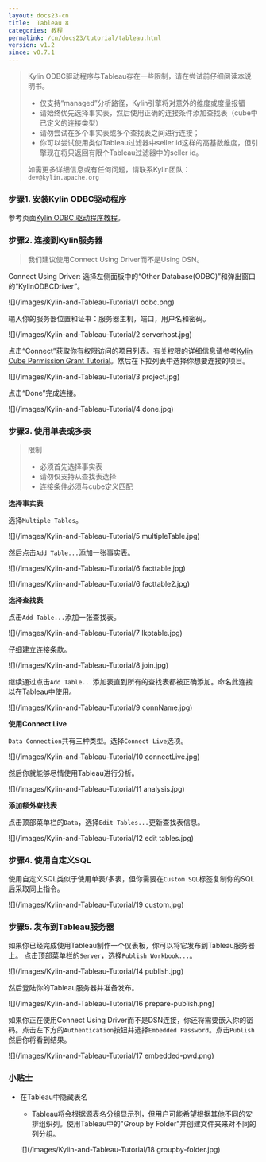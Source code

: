 ```yaml
---
layout: docs23-cn
title:  Tableau 8
categories: 教程
permalink: /cn/docs23/tutorial/tableau.html
version: v1.2
since: v0.7.1
---
```


> Kylin ODBC驱动程序与Tableau存在一些限制，请在尝试前仔细阅读本说明书。
> * 仅支持“managed”分析路径，Kylin引擎将对意外的维度或度量报错
> * 请始终优先选择事实表，然后使用正确的连接条件添加查找表（cube中已定义的连接类型）
> * 请勿尝试在多个事实表或多个查找表之间进行连接；
> * 你可以尝试使用类似Tableau过滤器中seller id这样的高基数维度，但引擎现在将只返回有限个Tableau过滤器中的seller id。
> 
> 如需更多详细信息或有任何问题，请联系Kylin团队：`dev@kylin.apache.org`

### 步骤1. 安装Kylin ODBC驱动程序
参考页面[Kylin ODBC 驱动程序教程](./odbc.html)。

### 步骤2. 连接到Kylin服务器
> 我们建议使用Connect Using Driver而不是Using DSN。

Connect Using Driver: 选择左侧面板中的“Other Database(ODBC)”和弹出窗口的“KylinODBCDriver”。

![](/images/Kylin-and-Tableau-Tutorial/1 odbc.png)

输入你的服务器位置和证书：服务器主机，端口，用户名和密码。

![](/images/Kylin-and-Tableau-Tutorial/2 serverhost.jpg)

点击“Connect”获取你有权限访问的项目列表。有关权限的详细信息请参考[Kylin Cube Permission Grant Tutorial](https://github.com/KylinOLAP/Kylin/wiki/Kylin-Cube-Permission-Grant-Tutorial)。然后在下拉列表中选择你想要连接的项目。

![](/images/Kylin-and-Tableau-Tutorial/3 project.jpg)

点击“Done”完成连接。

![](/images/Kylin-and-Tableau-Tutorial/4 done.jpg)

### 步骤3. 使用单表或多表
> 限制
>    * 必须首先选择事实表
>    * 请勿仅支持从查找表选择
>    * 连接条件必须与cube定义匹配

**选择事实表**

选择`Multiple Tables`。

![](/images/Kylin-and-Tableau-Tutorial/5 multipleTable.jpg)

然后点击`Add Table...`添加一张事实表。

![](/images/Kylin-and-Tableau-Tutorial/6 facttable.jpg)

![](/images/Kylin-and-Tableau-Tutorial/6 facttable2.jpg)

**选择查找表**

点击`Add Table...`添加一张查找表。

![](/images/Kylin-and-Tableau-Tutorial/7 lkptable.jpg)

仔细建立连接条款。

![](/images/Kylin-and-Tableau-Tutorial/8 join.jpg)

继续通过点击`Add Table...`添加表直到所有的查找表都被正确添加。命名此连接以在Tableau中使用。

![](/images/Kylin-and-Tableau-Tutorial/9 connName.jpg)

**使用Connect Live**

`Data Connection`共有三种类型。选择`Connect Live`选项。

![](/images/Kylin-and-Tableau-Tutorial/10 connectLive.jpg)

然后你就能够尽情使用Tableau进行分析。

![](/images/Kylin-and-Tableau-Tutorial/11 analysis.jpg)

**添加额外查找表**

点击顶部菜单栏的`Data`，选择`Edit Tables...`更新查找表信息。

![](/images/Kylin-and-Tableau-Tutorial/12 edit tables.jpg)

### 步骤4. 使用自定义SQL
使用自定义SQL类似于使用单表/多表，但你需要在`Custom SQL`标签复制你的SQL后采取同上指令。

![](/images/Kylin-and-Tableau-Tutorial/19 custom.jpg)

### 步骤5. 发布到Tableau服务器
如果你已经完成使用Tableau制作一个仪表板，你可以将它发布到Tableau服务器上。
点击顶部菜单栏的`Server`，选择`Publish Workbook...`。

![](/images/Kylin-and-Tableau-Tutorial/14 publish.jpg)

然后登陆你的Tableau服务器并准备发布。

![](/images/Kylin-and-Tableau-Tutorial/16 prepare-publish.png)

如果你正在使用Connect Using Driver而不是DSN连接，你还将需要嵌入你的密码。点击左下方的`Authentication`按钮并选择`Embedded Password`。点击`Publish`然后你将看到结果。

![](/images/Kylin-and-Tableau-Tutorial/17 embedded-pwd.png)

### 小贴士
* 在Tableau中隐藏表名

    * Tableau将会根据源表名分组显示列，但用户可能希望根据其他不同的安排组织列。使用Tableau中的"Group by Folder"并创建文件夹来对不同的列分组。

     ![](/images/Kylin-and-Tableau-Tutorial/18 groupby-folder.jpg)
